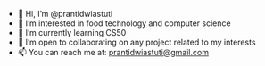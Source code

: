 - 👋 Hi, I’m @prantidwiastuti
- 👀 I’m interested in food technology and computer science
- 🌱 I’m currently learning CS50
- 💞️ I’m open to collaborating on any project related to my interests
- 📫 You can reach me at: prantidwiastuti@gmail.com

<!---
prantidwiastuti/prantidwiastuti is a ✨ special ✨ repository because its `README.md` (this file) appears on your GitHub profile.
You can click the Preview link to take a look at your changes.
--->
